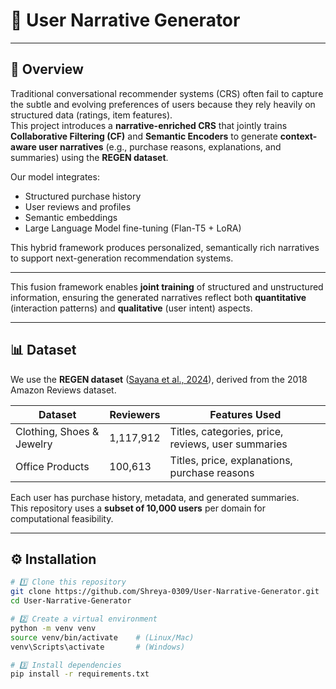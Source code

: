 # 🧠 User Narrative Generator
---

## 📘 Overview

Traditional conversational recommender systems (CRS) often fail to capture the subtle and evolving preferences of users because they rely heavily on structured data (ratings, item features).  
This project introduces a **narrative-enriched CRS** that jointly trains **Collaborative Filtering (CF)** and **Semantic Encoders** to generate **context-aware user narratives** (e.g., purchase reasons, explanations, and summaries) using the **REGEN dataset**.

Our model integrates:
- Structured purchase history  
- User reviews and profiles  
- Semantic embeddings  
- Large Language Model fine-tuning (Flan-T5 + LoRA)  

This hybrid framework produces personalized, semantically rich narratives to support next-generation recommendation systems.

---


This fusion framework enables **joint training** of structured and unstructured information, ensuring the generated narratives reflect both **quantitative** (interaction patterns) and **qualitative** (user intent) aspects.

---

## 📊 Dataset

We use the **REGEN dataset** ([Sayana et al., 2024](https://arxiv.org/abs/2410.16780)), derived from the 2018 Amazon Reviews dataset.

| Dataset | Reviewers | Features Used |
|----------|------------|----------------|
| Clothing, Shoes & Jewelry | 1,117,912 | Titles, categories, price, reviews, user summaries |
| Office Products | 100,613 | Titles, price, explanations, purchase reasons |

Each user has purchase history, metadata, and generated summaries.  
This repository uses a **subset of 10,000 users** per domain for computational feasibility.

---

## ⚙️ Installation

```bash
# 1️⃣ Clone this repository
git clone https://github.com/Shreya-0309/User-Narrative-Generator.git
cd User-Narrative-Generator

# 2️⃣ Create a virtual environment
python -m venv venv
source venv/bin/activate    # (Linux/Mac)
venv\Scripts\activate       # (Windows)

# 3️⃣ Install dependencies
pip install -r requirements.txt
